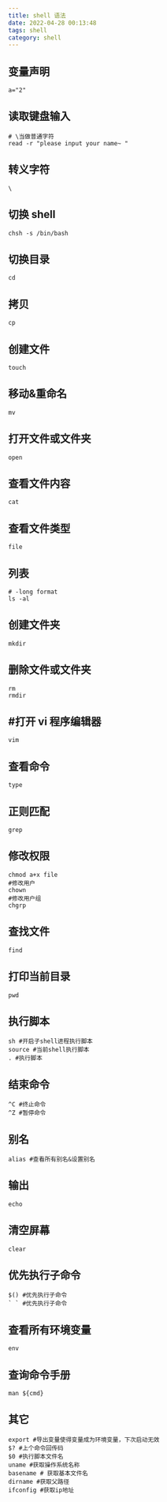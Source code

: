 ```yaml
---
title: shell 语法
date: 2022-04-28 00:13:48
tags: shell
category: shell
---
```


## 变量声明

```shell
a="2"
```

## 读取键盘输入

```shell
# \当做普通字符
read -r "please input your name~ "
```

## 转义字符

```shell
\
```

<!-- more -->

## 切换 shell

```shell
chsh -s /bin/bash
```

## 切换目录

```shell
cd
```

## 拷贝

```shell
cp
```

## 创建文件

```shell
touch
```

## 移动&重命名

```shell
mv
```

## 打开文件或文件夹

```shell
open
```

## 查看文件内容

```shell
cat
```

## 查看文件类型

```shell
file
```

## 列表

```shell
# -long format
ls -al
```

## 创建文件夹

```shell
mkdir
```

## 删除文件或文件夹

```shell
rm
rmdir
```

## #打开 vi 程序编辑器

```shell
vim
```

## 查看命令

```shell
type
```

## 正则匹配

```shell
grep
```

## 修改权限

```shell
chmod a+x file
#修改用户
chown
#修改用户组
chgrp
```

## 查找文件

```shell
find
```

## 打印当前目录

```shell
pwd
```

## 执行脚本

```shell
sh #开启子shell进程执行脚本
source #当前shell执行脚本
. #执行脚本
```

## 结束命令

```shell
^C #终止命令
^Z #暂停命令
```

## 别名

```shell
alias #查看所有别名&设置别名
```

## 输出

```shell
echo
```

## 清空屏幕

```shell
clear
```

## 优先执行子命令

```shell
$() #优先执行子命令
` ` #优先执行子命令
```

## 查看所有环境变量

```shell
env
```

## 查询命令手册

```
man ${cmd}
```

## 其它

```shell
export #导出变量使得变量成为环境变量，下次启动无效
$? #上个命令回传码
$0 #执行脚本文件名
uname #获取操作系统名称
basename # 获取基本文件名
dirname #获取父路径
ifconfig #获取ip地址
```
